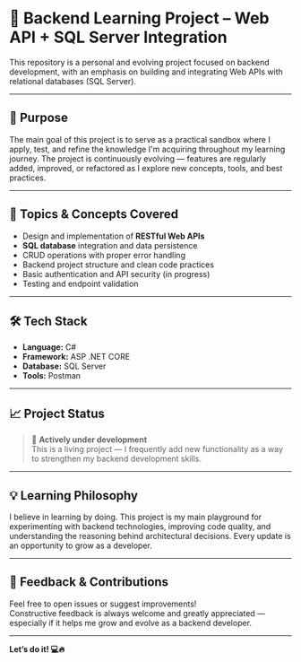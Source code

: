 # 🚀 Backend Learning Project – Web API + SQL Server Integration

This repository is a personal and evolving project focused on backend development, with an emphasis on building and integrating Web APIs with relational databases (SQL Server).

---

## 🎯 Purpose

The main goal of this project is to serve as a practical sandbox where I apply, test, and refine the knowledge I'm acquiring throughout my learning journey. The project is continuously evolving — features are regularly added, improved, or refactored as I explore new concepts, tools, and best practices.

---

## 🧠 Topics & Concepts Covered

- Design and implementation of **RESTful Web APIs**
- **SQL database** integration and data persistence
- CRUD operations with proper error handling
- Backend project structure and clean code practices
- Basic authentication and API security (in progress)
- Testing and endpoint validation

---

## 🛠 Tech Stack

- **Language:** C#
- **Framework:** ASP .NET CORE
- **Database:** SQL Server
- **Tools:** Postman

---

## 📈 Project Status

> 🚧 **Actively under development**  
This is a living project — I frequently add new functionality as a way to strengthen my backend development skills.

---

## 💡 Learning Philosophy

I believe in learning by doing. This project is my main playground for experimenting with backend technologies, improving code quality, and understanding the reasoning behind architectural decisions. Every update is an opportunity to grow as a developer.

---

## 🤝 Feedback & Contributions

Feel free to open issues or suggest improvements!  
Constructive feedback is always welcome and greatly appreciated — especially if it helps me grow and evolve as a backend developer.

---

**Let’s do it! 💻🔥**
